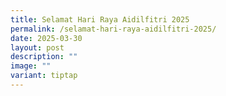 ```yaml
---
title: Selamat Hari Raya Aidilfitri 2025
permalink: /selamat-hari-raya-aidilfitri-2025/
date: 2025-03-30
layout: post
description: ""
image: ""
variant: tiptap
---
```

